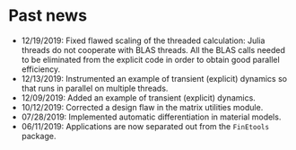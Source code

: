 # Past news

- 12/19/2019: Fixed flawed scaling of the threaded calculation: Julia threads do not cooperate with BLAS threads. All the BLAS calls needed to be eliminated from the explicit code in order to obtain good parallel efficiency.
- 12/13/2019: Instrumented an example of transient (explicit) dynamics so that runs in parallel on multiple threads.
- 12/09/2019: Added an example of transient (explicit) dynamics.
- 10/12/2019: Corrected a design flaw in the matrix utilities module.
- 07/28/2019: Implemented automatic differentiation in material models.
- 06/11/2019: Applications are now separated  out from the `FinEtools` package.
